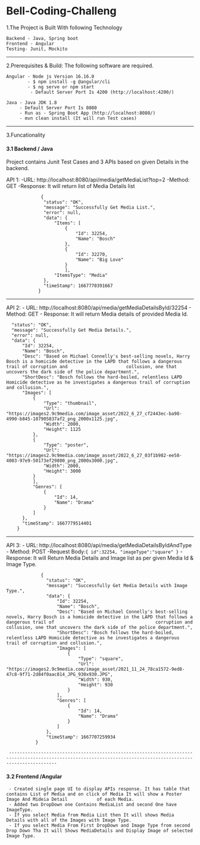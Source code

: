 
# Bell-Coding-Challeng

1.The Project is Built With following Technology
```
Backend - Java, Spring boot
Frontend - Angular
Testing- Junit, Mockito
```
 --------------------------------------------------------------------------------------------------------------------------------------------------------------
2.Prerequisites & Build:
The following software are required.
```
Angular - Node js Version 16.16.0
        - $ npm install -g @angular/cli
        - $ ng serve or npm start 
         - Default Server Port Is 4200 (http://localhost:4200/)

Java - Java JDK 1.8
     - Default Server Port Is 8080
     - Run as - Spring Boot App (http://localhost:8080/)
     - mvn clean install (It will run Test cases)
 ```
 --------------------------------------------------------------------------------------------------------------------------------------------------------------

3.Funcationality

#### 3.1 Backend / Java

Project contains Junit Test Cases and 3 APIs based on given Details in the backend. 

API 1: 
    -URL: http://localhost:8080/api/media/getMediaList?top=2
    -Method: GET
    -Response: It will return list of Media Details list
```
             {
              "status": "OK",
              "message": "Successfully Get Media List.",
              "error": null,
              "data": {
                  "Items": [
                      {
                          "Id": 32254,
                          "Name": "Bosch"
                      },
                      {
                          "Id": 32270,
                          "Name": "Big Love"
                      }
                      ],
                  "ItemsType": "Media"
              },
              "timeStamp": 1667770391667
            }
 ```
   --------------------------------------------------------------------------------------------------------------------------------------------------------------
API 2:
    - URL: http://localhost:8080/api/media/getMediaDetailsById/32254
    - Method: GET
    - Response: It will return Media details of provided Media Id. 
  ```   {
    "status": "OK",
    "message": "Successfully Get Media Details.",
    "error": null,
    "data": {
        "Id": 32254,
        "Name": "Bosch",
        "Desc": "Based on Michael Connelly's best-selling novels, Harry Bosch is a homicide detective in the LAPD that follows a dangerous trail of corruption and                      collusion, one that uncovers the dark side of the police department.",
        "ShortDesc": "Bosch follows the hard-boiled, relentless LAPD Homicide detective as he investigates a dangerous trail of corruption and collusion.",
        "Images": [
            {
                "Type": "thumbnail",
                "Url": "https://images2.9c9media.com/image_asset/2022_6_27_cf2443ec-ba98-4990-b845-107905837af2_png_2000x1125.jpg",
                "Width": 2000,
                "Height": 1125
            },
            {
                "Type": "poster",
                "Url": "https://images2.9c9media.com/image_asset/2022_6_27_03f1b982-ee58-4003-97e9-50173ef29800_png_2000x3000.jpg",
                "Width": 2000,
                "Height": 3000
            }
            ],
            "Genres": [
                {
                    "Id": 14,
                    "Name": "Drama"
                }
            ]
        },
        "timeStamp": 1667779514401
      }
   ```
  --------------------------------------------------------------------------------------------------------------------------------------------------------------    
API 3: 
    - URL: http://localhost:8080/api/media/getMediaDetailsByIdAndType
    - Method: POST
    -Request Body:```{
                  id":32254,
                  "imageType":"square"
                 }```
      -Response: It will Return Media Details and Image list as per given Media Id & Image Type.
 ```
              {
                "status": "OK",
                "message": "Successfully Get Media Details with Image Type.",
                "data": {
                    "Id": 32254,
                    "Name": "Bosch",
                    "Desc": "Based on Michael Connelly's best-selling novels, Harry Bosch is a homicide detective in the LAPD that follows a dangerous trail of                                      corruption and collusion, one that uncovers the dark side of the police department.",
                    "ShortDesc": "Bosch follows the hard-boiled, relentless LAPD Homicide detective as he investigates a dangerous trail of corruption and collusion.",
                    "Images": [
                        {
                            "Type": "square",
                            "Url": "https://images2.9c9media.com/image_asset/2021_11_24_78ca1572-9ed8-47c8-9f71-2d84f0aac814_JPG_930x930.JPG",
                            "Width": 930,
                            "Height": 930
                        }
                    ],
                    "Genres": [
                        {
                            "Id": 14,
                            "Name": "Drama"
                        }
                    ]
                },
                "timeStamp": 1667707259934
            }
   ```


     --------------------------------------------------------------------------------------------------------------------------------------------------------------

 #### 3.2 Frontend /Angular

     - Created single page UI to display APIs response. It has table that contains List of Media and on click of Media It will show a Poster Image And Mideia Detail           of each Media.
     - Added two DropDown one Contains MediaList and second One have ImageType. 
     - If you select Media from Media List then It will shows Media Details with all of the Images with Image Type.
     - If you select Media From First DropDown and Image Type from second Drop Down Tha It will Shows MediaDetails and Display Image of selected Image Type.
